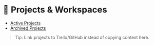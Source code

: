 # 📁 Projects & Workspaces

- [Active Projects](active.md)
- [Archived Projects](archived.md)

> Tip: Link projects to Trello/GitHub instead of copying content here.